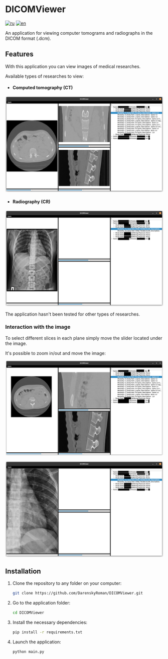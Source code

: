 # DICOMViewer

[![ru](https://img.shields.io/badge/lang-ru-blue.svg)](https://github.com/DarenskyRoman/DICOMViewer/blob/main/README.md)
[![en](https://img.shields.io/badge/lang-en-pink.svg)](https://github.com/DarenskyRoman/DICOMViewer/blob/main/README.en.md)

An application for viewing computer tomograms and radiographs in the  DICOM format (.dcm).

## Features

With this application you can view images of medical researches.

Available types of researches to view:

- #### Computed tomography (CT)

![ct-1](/img/ct-1.png)

- #### Radiography (CR)

![cr-1](/img/cr-1.png)

The application hasn't been tested for other types of researches.

### Interaction with the image

To select different slices in each plane simply move the slider located under the image.

It's possible to zoom in/out and move the image:

![ct-2](/img/ct-2.png)

![cr-2](/img/cr-2.png)

## Installation

1. Clone the repository to any folder on your computer:

    ```bash
    git clone https://github.com/DarenskyRoman/DICOMViewer.git
    ```

2. Go to the application folder:

    ```bash
    cd DICOMViewer
    ```

3. Install the necessary dependencies:

    ```bash
    pip install -r requirements.txt
    ```

4.  Launch the application:

    ```bash
    python main.py
    ```